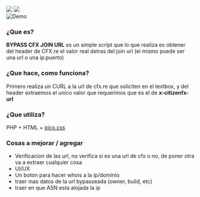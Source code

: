 ![](http://githubbadges.com/star.svg?user=joselsp95&repo=bypass-cfx-joinurl&background=007ecg&color=bbb&style=flat) 
![](http://githubbadges.com/fork.svg?user=joselsp95&repo=bypass-cfx-joinurl&background=007ecg&color=bbb&style=flat)
<br />
![Demo](https://media.giphy.com/media/pjOO6pev7YzriFz5rW/giphy.gif)
<br />

### ¿Que es?
**BYPASS CFX JOIN URL** es un simple script que lo que realiza es obtener del header de CFX.re el valor real detras del join url (el mismo puede ser una url o una ip:puerto)

### ¿Que hace, como funciona?
Primero realiza un CURL a la url de cfx.re que soliciten en el textbox, y del header extraemos el unico valor que requerimos que es el de **x-citizenfx-url**

### ¿Que utiliza?
PHP + HTML + [pico.css](https://picocss.com/ "pico.css")


### Cosas a mejorar / agregar
- Verificacion de las url, no verifica si es una url de cfx o no, de poner otra va a extraer cualquier cosa
- UI/UX 
- Un boton para hacer whois a la ip/dominio
- traer mas datos de la url bypasseada (owner, build, etc)
- traer en que ASN esta alojada la ip 















